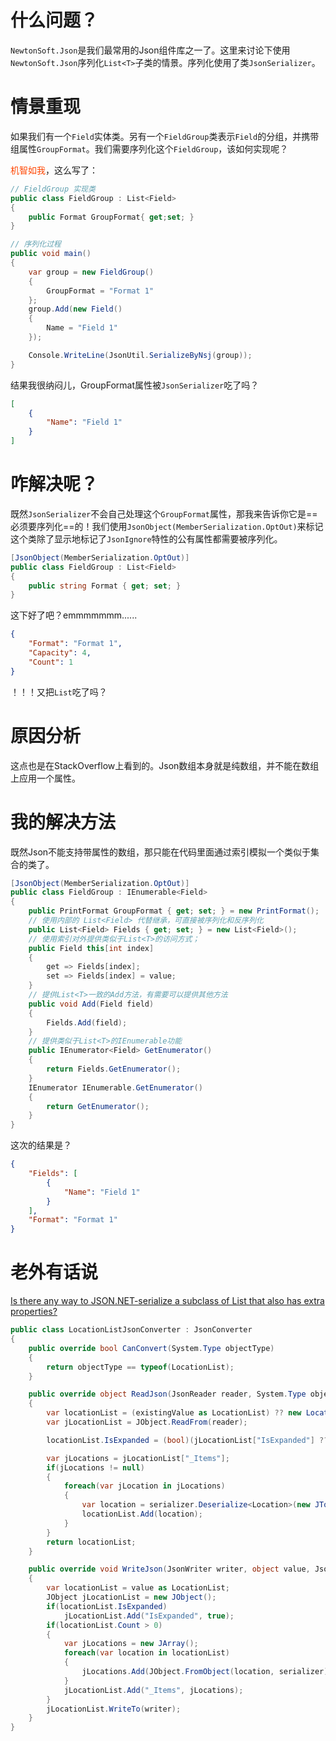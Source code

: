 # 什么问题？

`NewtonSoft.Json`是我们最常用的Json组件库之一了。这里来讨论下使用`NewtonSoft.Json`序列化`List<T>`子类的情景。序列化使用了类`JsonSerializer`。

# 情景重现

如果我们有一个`Field`实体类。另有一个`FieldGroup`类表示`Field`的分组，并携带组属性`GroupFormat`。我们需要序列化这个`FieldGroup`，该如何实现呢？

<Font color="OrangeRed">机智如我</Font>，这么写了：

```csharp
// FieldGroup 实现类
public class FieldGroup : List<Field>
{
    public Format GroupFormat{ get;set; }
}

// 序列化过程
public void main()
{
    var group = new FieldGroup()
    {
        GroupFormat = "Format 1"
    };
    group.Add(new Field()
    {
        Name = "Field 1"
    });

    Console.WriteLine(JsonUtil.SerializeByNsj(group));
}
```

结果我很纳闷儿，GroupFormat属性被`JsonSerializer`吃了吗？

```json
[
    {
        "Name": "Field 1"
    }
]
```

# 咋解决呢？

既然`JsonSerializer`不会自己处理这个`GroupFormat`属性，那我来告诉你它是==必须要序列化==的！我们使用`JsonObject(MemberSerialization.OptOut)`来标记这个类除了显示地标记了`JsonIgnore`特性的公有属性都需要被序列化。

```csharp
[JsonObject(MemberSerialization.OptOut)]
public class FieldGroup : List<Field>
{
    public string Format { get; set; }
}
```

这下好了吧？emmmmmmm......

```json
{
    "Format": "Format 1",
    "Capacity": 4,
    "Count": 1
}
```

！！！又把`List`吃了吗？

# 原因分析

这点也是在StackOverflow上看到的。Json数组本身就是纯数组，并不能在数组上应用一个属性。

# 我的解决方法

既然Json不能支持带属性的数组，那只能在代码里面通过索引模拟一个类似于集合的类了。

```csharp
[JsonObject(MemberSerialization.OptOut)]
public class FieldGroup : IEnumerable<Field>
{
    public PrintFormat GroupFormat { get; set; } = new PrintFormat();
    // 使用内部的 List<Field> 代替继承，可直接被序列化和反序列化
    public List<Field> Fields { get; set; } = new List<Field>();
    // 使用索引对外提供类似于List<T>的访问方式；
    public Field this[int index]
    {
        get => Fields[index];
        set => Fields[index] = value;
    }
    // 提供List<T>一致的Add方法，有需要可以提供其他方法
    public void Add(Field field)
    {
        Fields.Add(field);
    }
    // 提供类似于List<T>的IEnumerable功能
    public IEnumerator<Field> GetEnumerator()
    {
        return Fields.GetEnumerator();
    }
    IEnumerator IEnumerable.GetEnumerator()
    {
        return GetEnumerator();
    }
}
```

这次的结果是？

```json
{
    "Fields": [
        {
            "Name": "Field 1"
        }
    ],
    "Format": "Format 1"
}
```

# 老外有话说

[Is there any way to JSON.NET-serialize a subclass of List<T> that also has extra properties?](https://stackoverflow.com/questions/5863496/is-there-any-way-to-json-net-serialize-a-subclass-of-listt-that-also-has-extra/63856128#63856128)

```csharp
public class LocationListJsonConverter : JsonConverter
{
    public override bool CanConvert(System.Type objectType)
    {
        return objectType == typeof(LocationList);
    }

    public override object ReadJson(JsonReader reader, System.Type objectType, object existingValue, JsonSerializer serializer)
    {
        var locationList = (existingValue as LocationList) ?? new LocationList();
        var jLocationList = JObject.ReadFrom(reader);

        locationList.IsExpanded = (bool)(jLocationList["IsExpanded"] ?? false);

        var jLocations = jLocationList["_Items"];
        if(jLocations != null)
        {
            foreach(var jLocation in jLocations)
            {
                var location = serializer.Deserialize<Location>(new JTokenReader(jLocation));
                locationList.Add(location);
            }
        }
        return locationList;
    }

    public override void WriteJson(JsonWriter writer, object value, JsonSerializer serializer)
    {
        var locationList = value as LocationList;
        JObject jLocationList = new JObject();
        if(locationList.IsExpanded)
            jLocationList.Add("IsExpanded", true);
        if(locationList.Count > 0)
        {
            var jLocations = new JArray();
            foreach(var location in locationList)
            {
                jLocations.Add(JObject.FromObject(location, serializer));
            }
            jLocationList.Add("_Items", jLocations);
        }
        jLocationList.WriteTo(writer);
    }
}
```
